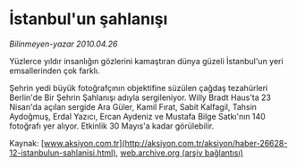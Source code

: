 # İstanbul'un şahlanışı

*Bilinmeyen-yazar 2010.04.26*

<font class="agenda2NewsSpot">
 Yüzlerce yıldır insanlığın gözlerini kamaştıran dünya güzeli İstanbul'un yeri emsallerinden çok farklı.
</font>
<font class="newsDetail">
 <p class="MsoNormal">
  Şehrin yedi büyük fotoğrafçının objektifine süzülen çağdaş tezahürleri Berlin'de Bir Şehrin Şahlanışı adıyla sergileniyor. Willy Bradt Haus'ta 23 Nisan'da açılan sergide Ara Güler, Kamil Fırat, Sabit Kalfagil, Tahsin Aydoğmuş, Erdal Yazıcı, Ercan Aydeniz ve Mustafa Bilge Satkı'nın 140 fotoğrafı yer alıyor. Etkinlik 30 Mayıs'a kadar görülebilir.
 </p>
</font>

Kaynak: [www.aksiyon.com.tr](http://aksiyon.com.tr/aksiyon/haber-26628-12-istanbulun-sahlanisi.html), [web.archive.org (arşiv bağlantısı)](http://web.archive.org/web/20101120072609/http://aksiyon.com.tr/aksiyon/haber-26628-12-istanbulun-sahlanisi.html)
